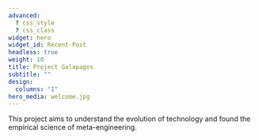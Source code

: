 ```yaml
---
advanced:
  ? css_style
  ? css_class
widget: hero
widget_id: Recent-Post
headless: true
weight: 10
title: Project Galapagos
subtitle: ""
design:
  columns: "1"
hero_media: welcome.jpg
---
```

This project aims to understand the evolution of technology and found the empirical science of meta-engineering.